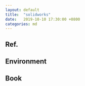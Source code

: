 ```yaml
---
layout: default
title:  "solidworks"
date:   2019-10-10 17:30:00 +0800
categories: md
---
```


## Ref.


## Environment

## Book
